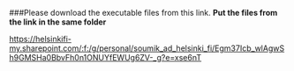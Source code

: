 ###Please download the executable files from this link. 
<b>Put the files from the link in the same folder</b>

https://helsinkifi-my.sharepoint.com/:f:/g/personal/soumik_ad_helsinki_fi/Egm37Icb_wlAgwSh9GMSHa0BbvFh0n1ONUYfEWUg6ZV-_g?e=xse6nT
